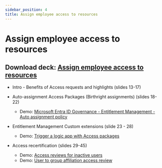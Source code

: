 ```yaml
---
sidebar_position: 4
title: Assign employee access to resources
---
```


# Assign employee access to resources

## Download deck: [Assign employee access to resources](./IGA_POC_Assets/MEIG_POC_Scenario2_Assign_Employee_access_to_resources.pptx)

- Intro - Benefits of Access requests and highlights (slides 13-17)
- Auto-assignment Access Packages (Birthright assignments) (slides 18-22)
  - Demo: [Microsoft Entra ID Governance  - Entitlement Management - Auto assignment policy](https://youtu.be/umGvpL3I41U)
- Entitlement Management Custom extensions (slide 23 - 28)
  - Demo: [Trigger a logic app with Access packages](https://youtu.be/tiwiUEx0FHo)

- Access recertification (slides 29-45)
  - Demo: [Access reviews for inactive users](https://youtu.be/rQxaoMoZRQ0)
  - Demo: [User to group affiliation access review](https://youtu.be/352bjbAqLnM)

